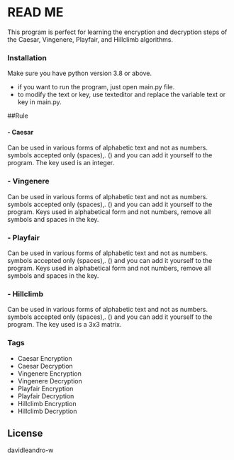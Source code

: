 # READ ME
This program is perfect for learning the encryption and decryption steps of the Caesar, Vingenere, Playfair, and Hillclimb algorithms.

### Installation
Make sure you have python version 3.8 or above.
- if you want to run the program, just open main.py file.
- to modify the text or key, use texteditor and replace the variable text or key in main.py.

##Rule
#### - Caesar
Can be used in various forms of alphabetic text and not as numbers. symbols accepted only (spaces),. () and you can add it yourself to the program. The key used is an integer.
### - Vingenere
Can be used in various forms of alphabetic text and not as numbers. symbols accepted only (spaces),. () and you can add it yourself to the program. Keys used in alphabetical form and not numbers, remove all symbols and spaces in the key.
### - Playfair
Can be used in various forms of alphabetic text and not as numbers. symbols accepted only (spaces),. () and you can add it yourself to the program. Keys used in alphabetical form and not numbers, remove all symbols and spaces in the key.
### - Hillclimb
Can be used in various forms of alphabetic text and not as numbers. symbols accepted only (spaces),. () and you can add it yourself to the program. The key used is a 3x3 matrix.

### Tags
 - Caesar Encryption
 - Caesar Decryption
 - Vingenere Encryption
 - Vingenere Decryption
 - Playfair Encryption
 - Playfair Decryption
 - Hillclimb Encryption
 - Hillclimb Decryption

License
----
davidleandro-w
